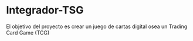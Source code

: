 # Integrador-TSG
El objetivo del proyecto es crear un juego de cartas digital osea un Trading Card Game (TCG)